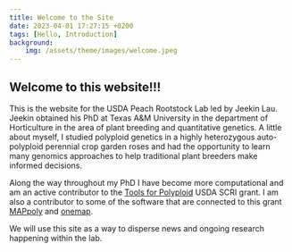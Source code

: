 ```yaml
---
title: Welcome to the Site
date: 2023-04-01 17:27:15 +0200
tags: [Hello, Introduction]
background:
    img: /assets/theme/images/welcome.jpeg
---
```

## Welcome to this website!!!

This is the website for the USDA Peach Rootstock Lab led by Jeekin Lau. Jeekin obtained his PhD at Texas A&M University in the department of Horticulture in the area of plant breeding and quantitative genetics. A little about  myself, I studied polyploid genetics in a highly heterozygous auto-polyploid perennial crop garden roses and had the opportunity to learn many genomics approaches to help traditional plant breeders make informed decisions.

Along the way throughout my PhD I have become more computational and am an active contributor to the [Tools for Polyploid](https://www.polyploids.org/) USDA SCRI grant. I am also a contributor to some of the software that are connected to this grant [MAPpoly](https://github.com/mmollina/MAPpoly) and [onemap](https://github.com/Cristianetaniguti/onemap).  

We will use this site as a way to disperse news and ongoing research happening within the lab.  